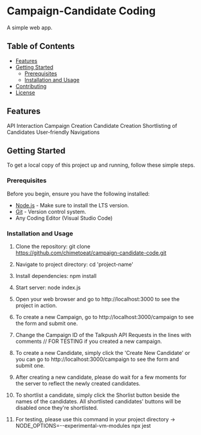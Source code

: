 # Campaign-Candidate Coding

A simple web app.

## Table of Contents

- [Features](#features)
- [Getting Started](#getting-started)
  - [Prerequisites](#prerequisites)
  - [Installation and Usage](#installation-and-usage)
- [Contributing](#contributing)
- [License](#license)

## Features

API Interaction
Campaign Creation
Candidate Creation
Shortlisting of Candidates
User-friendly Navigations

## Getting Started

To get a local copy of this project up and running, follow these simple steps.

### Prerequisites

Before you begin, ensure you have the following installed:

- [Node.js](https://nodejs.org/) - Make sure to install the LTS version.
- [Git](https://git-scm.com/) - Version control system.
- Any Coding Editor (Visual Studio Code)

### Installation and Usage

1. Clone the repository:
    git clone https://github.com/chimetoeat/campaign-candidate-code.git

2. Navigate to project directory:
    cd 'project-name'

3. Install dependencies:
    npm install

4. Start server:
    node index.js

5. Open your web browser and go to http://localhost:3000 to see the project in action.

6. To create a new Campaign, go to http://localhost:3000/campaign to see the form and submit one.

7. Change the Campaign ID of the Talkpush API Requests in the lines with comments // FOR TESTING if you created a new campaign.

8. To create a new Candidate, simply click the 'Create New Candidate' or you can go to http://localhost:3000/campaign to see the form and submit one.

9. After creating a new candidate, please do wait for a few moments for the server to reflect the newly created candidates.

10. To shortlist a candidate, simply click the Shorlist button beside the names of the candidates. All shortlisted candidates' buttons will be disabled once they're shortlisted.

11. For testing, please use this command in your project directory -> NODE_OPTIONS=--experimental-vm-modules npx jest